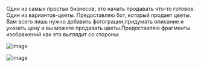 Один из самых простых бизнесов, это начать продавать что-то готовое. Один из вариантов-цветы. Предоставляю бот, который продает цветы. Вам всего лишь нужно добавить фотограции,придумать описание и указать цену и вы можете продавать цветы.Предоставляю фрагменты изображений как это выглядит со стороны:

![image](https://github.com/Danliazxc23/NewFlowersBot/assets/101957303/fe3f9f52-5a64-408d-a02a-f67b4c68e47a)

![image](https://github.com/Danliazxc23/NewFlowersBot/assets/101957303/4be9a4d2-c025-47b7-9ea9-1e48cc097ae8)
